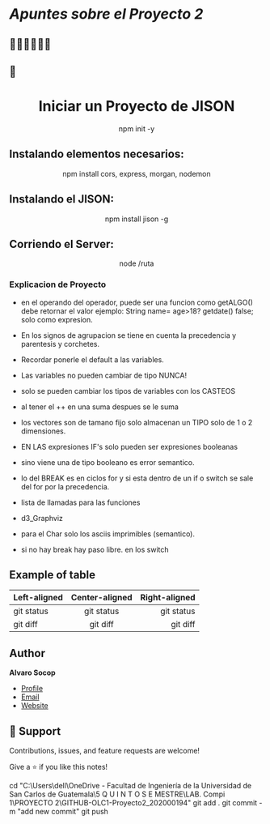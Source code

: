 # *Apuntes sobre el Proyecto 2*
##          🥇🥇🥇🥇🥇🥇
## 🚀

 <h1 align="center">Iniciar un Proyecto de JISON<project-name></h1>


<p align="center">
npm init -y
<project-description></p>

## Instalando elementos necesarios:
<p align="center">
npm install cors, express, morgan, nodemon
<project-description></p>

## Instalando el JISON:
<p align="center">
npm install jison -g
<project-description></p>

## Corriendo el Server:
<p align="center">
node /ruta
<project-description></p>

### Explicacion de Proyecto

- en el operando del operador, puede ser una funcion como getALGO() debe retornar el valor
    ejemplo:
            String name= age>18? getdate() false;
        solo como expresion.

- En los signos de agrupacion se tiene en cuenta la precedencia y parentesis y corchetes.

- Recordar ponerle el default a las variables.

- Las variables no pueden cambiar de tipo NUNCA!

- solo se pueden cambiar los tipos de variables con los CASTEOS

- al tener el ++ en una suma despues se le suma 

- los vectores son de tamano fijo solo almacenan un TIPO solo de 1 o 2 dimensiones. 

- EN LAS expresiones IF's solo pueden ser expresiones booleanas

- sino viene una de tipo booleano es error semantico.

- lo del BREAK es en ciclos for y si esta dentro de un if o switch se sale del for por la precedencia.

- lista de llamadas para las funciones

- d3_Graphviz

- para el Char solo los asciis imprimibles (semantico).

- si no hay break hay paso libre. en los switch
## Example of table 


| Left-aligned | Center-aligned | Right-aligned |
| :----------- | :------------: | ------------: |
| git status   |   git status   |    git status |
| git diff     |    git diff    |      git diff |

## Author

**Alvaro Socop**

- [Profile](https://github.com/Alvaro-SP "Alvaro Socop")
- [Email](mailto:3034161730108@ingenieria.usac.edu.gt?subject=Hi "Hi!")
- [Website](https://github.com/Alvaro-SP "Welcome")

## 🤝 Support

Contributions, issues, and feature requests are welcome!

Give a ⭐️ if you like this notes!

cd "C:\Users\dell\OneDrive - Facultad de Ingeniería de la Universidad de San Carlos de Guatemala\5 Q U I N T O S E MESTRE\LAB. Compi 1\PROYECTO 2\GITHUB\-OLC1-Proyecto2_202000194"
git add .
git commit -m "add new commit"
git push